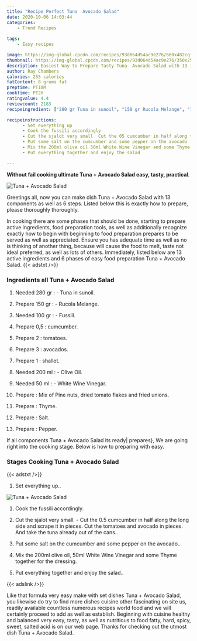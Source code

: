 ```yaml
---
title: "Recipe Perfect Tuna  Avocado Salad"
date: 2020-10-06 14:03:44
categories:
    - Trend Recipes
    
tags:
    - Easy recipes

image: https://img-global.cpcdn.com/recipes/93d064d54ac9e276/680x482cq70/tuna-avocado-salad-recipe-main-photo.jpg
thumbnail: https://img-global.cpcdn.com/recipes/93d064d54ac9e276/350x250cq70/tuna-avocado-salad-recipe-main-photo.jpg
description: Easiest Way to Prepare Tasty Tuna  Avocado Salad with 13 ingredients and 6 stages of easy cooking.
author: Ray Chambers
calories: 255 calories
fatContent: 8 grams fat
preptime: PT18M
cooktime: PT2H
ratingvalue: 4.4
reviewcount: 2183
recipeingredient: ["280 gr Tuna in sunoil", "150 gr Rucola Melange", "100 gr Fussili", "0,5cumcumber", "2tomatoes", "3avocados", "1shallot", "200 ml Olive Oil", "50 ml White Wine Vinegar", "Mix of Pine nuts dried tomato flakes and fried unions", "Thyme", "Salt", "Pepper"]

recipeinstructions: 
      - Set everything up 
      - Cook the fussili accordingly 
      - Cut the sjalot very small  Cut the 05 cumcumber in half along the long side and scrape it in pieces Cut the tomatoes and avocado in pieces And take the tuna already out of the cans 
      - Put some salt on the cumcumber and some pepper on the avocado 
      - Mix the 200ml olive oil 50ml White Wine Vinegar and some Thyme together for the dressing 
      - Put everything together and enjoy the salad

---
```




**Without fail cooking ultimate Tuna + Avocado Salad easy, tasty, practical**. 


![Tuna + Avocado Salad](https://img-global.cpcdn.com/recipes/93d064d54ac9e276/680x482cq70/tuna-avocado-salad-recipe-main-photo.jpg "Tuna + Avocado Salad")




Greetings all, now you can make dish Tuna + Avocado Salad with 13 components as well as 6 steps. Listed below this is exactly how to prepare, please thoroughly thoroughly.

In cooking there are some phases that should be done, starting to prepare active ingredients, food preparation tools, as well as additionally recognize exactly how to begin with beginning to food preparation prepares to be served as well as appreciated. Ensure you has adequate time as well as no is thinking of another thing, because will cause the food to melt, taste not ideal preferred, as well as lots of others. Immediately, listed below are 13 active ingredients and 6 phases of easy food preparation Tuna + Avocado Salad.
{{< adstxt />}}

### Ingredients all Tuna + Avocado Salad


1. Needed 280 gr : - Tuna in sunoil.

1. Prepare 150 gr : - Rucola Melange.

1. Needed 100 gr : - Fussili.

1. Prepare 0,5 : cumcumber.

1. Prepare 2 : tomatoes.

1. Prepare 3 : avocados.

1. Prepare 1 : shallot.

1. Needed 200 ml : - Olive Oil.

1. Needed 50 ml : - White Wine Vinegar.

1. Prepare  : Mix of Pine nuts, dried tomato flakes and fried unions.

1. Prepare  : Thyme.

1. Prepare  : Salt.

1. Prepare  : Pepper.



If all components Tuna + Avocado Salad its ready| prepares}, We are going right into the cooking stage. Below is how to preparing with easy.

### Stages Cooking Tuna + Avocado Salad

{{< adstxt />}}


1. Set everything up..



![Tuna + Avocado Salad](https://img-global.cpcdn.com/steps/e889d428879fedcc/160x128cq70/tuna-avocado-salad-recipe-step-1-photo.jpg" "Tuna + Avocado Salad")



1. Cook the fussili accordingly.



1. Cut the sjalot very small. - Cut the 0.5 cumcumber in half along the long side and scrape it in pieces. Cut the tomatoes and avocado in pieces. And take the tuna already out of the cans..



1. Put some salt on the cumcumber and some pepper on the avocado..



1. Mix the 200ml olive oil, 50ml White Wine Vinegar and some Thyme together for the dressing.



1. Put everything together and enjoy the salad..





{{< adslink />}}

Like that formula very easy make with set dishes Tuna + Avocado Salad, you likewise do try to find more dishes cuisine other fascinating on site us, readily available countless numerous recipes world food and we will certainly proceed to add as well as establish. Beginning with cuisine healthy and balanced very easy, tasty, as well as nutritious to food fatty, hard, spicy, sweet, salted acid is on our web page. Thanks for checking out the utmost dish Tuna + Avocado Salad.
